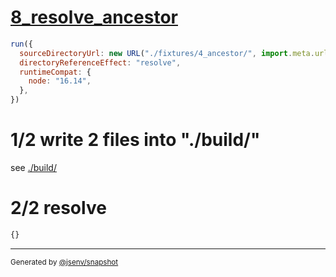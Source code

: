 # [8_resolve_ancestor](../../new_url_directory_3.test.mjs#L65)

```js
run({
  sourceDirectoryUrl: new URL("./fixtures/4_ancestor/", import.meta.url),
  directoryReferenceEffect: "resolve",
  runtimeCompat: {
    node: "16.14",
  },
})
```

# 1/2 write 2 files into "./build/"

see [./build/](./build/)

# 2/2 resolve

```js
{}
```

---

<sub>
  Generated by <a href="https://github.com/jsenv/core/tree/main/packages/independent/snapshot">@jsenv/snapshot</a>
</sub>
